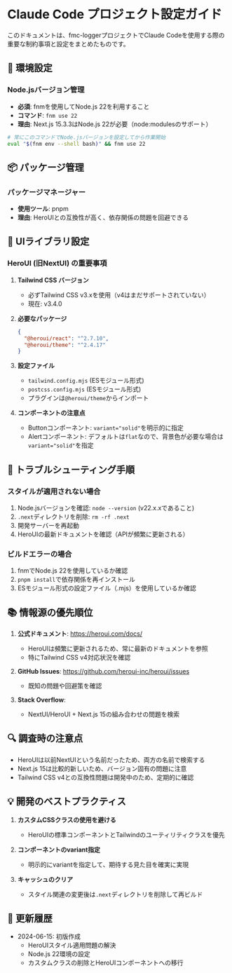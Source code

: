 # Claude Code プロジェクト設定ガイド

このドキュメントは、fmc-loggerプロジェクトでClaude Codeを使用する際の重要な制約事項と設定をまとめたものです。

## 🔧 環境設定

### Node.jsバージョン管理

- **必須**: fnmを使用してNode.js 22を利用すること
- **コマンド**: `fnm use 22`
- **理由**: Next.js 15.3.3はNode.js 22が必要（node:modulesのサポート）

```bash
# 常にこのコマンドでNode.jsバージョンを設定してから作業開始
eval "$(fnm env --shell bash)" && fnm use 22
```

## 📦 パッケージ管理

### パッケージマネージャー

- **使用ツール**: pnpm
- **理由**: HeroUIとの互換性が高く、依存関係の問題を回避できる

## 🎨 UIライブラリ設定

### HeroUI (旧NextUI) の重要事項

1. **Tailwind CSS バージョン**

   - 必ずTailwind CSS v3.xを使用（v4はまだサポートされていない）
   - 現在: v3.4.0

2. **必要なパッケージ**

   ```json
   {
     "@heroui/react": "^2.7.10",
     "@heroui/theme": "^2.4.17"
   }
   ```

3. **設定ファイル**

   - `tailwind.config.mjs` (ESモジュール形式)
   - `postcss.config.mjs` (ESモジュール形式)
   - プラグインは`@heroui/theme`からインポート

4. **コンポーネントの注意点**
   - Buttonコンポーネント: `variant="solid"`を明示的に指定
   - Alertコンポーネント: デフォルトは`flat`なので、背景色が必要な場合は`variant="solid"`を指定

## 🚨 トラブルシューティング手順

### スタイルが適用されない場合

1. Node.jsバージョンを確認: `node --version` (v22.x.xであること)
2. `.next`ディレクトリを削除: `rm -rf .next`
3. 開発サーバーを再起動
4. HeroUIの最新ドキュメントを確認（APIが頻繁に更新される）

### ビルドエラーの場合

1. fnmでNode.js 22を使用しているか確認
2. `pnpm install`で依存関係を再インストール
3. ESモジュール形式の設定ファイル（.mjs）を使用しているか確認

## 📚 情報源の優先順位

1. **公式ドキュメント**: https://heroui.com/docs/

   - HeroUIは頻繁に更新されるため、常に最新のドキュメントを参照
   - 特にTailwind CSS v4対応状況を確認

2. **GitHub Issues**: https://github.com/heroui-inc/heroui/issues

   - 既知の問題や回避策を確認

3. **Stack Overflow**:
   - NextUI/HeroUI + Next.js 15の組み合わせの問題を検索

## 🔍 調査時の注意点

- HeroUIは以前NextUIという名前だったため、両方の名前で検索する
- Next.js 15は比較的新しいため、バージョン固有の問題に注意
- Tailwind CSS v4との互換性問題は開発中のため、定期的に確認

## 💡 開発のベストプラクティス

1. **カスタムCSSクラスの使用を避ける**

   - HeroUIの標準コンポーネントとTailwindのユーティリティクラスを優先

2. **コンポーネントのvariant指定**

   - 明示的にvariantを指定して、期待する見た目を確実に実現

3. **キャッシュのクリア**
   - スタイル関連の変更後は`.next`ディレクトリを削除して再ビルド

## 🔄 更新履歴

- 2024-06-15: 初版作成
  - HeroUIスタイル適用問題の解決
  - Node.js 22環境の設定
  - カスタムクラスの削除とHeroUIコンポーネントへの移行
